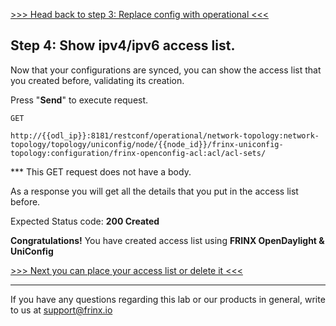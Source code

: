 [>>> Head back to step 3: Replace config with operational <<<](2.md) 

## Step 4: Show ipv4/ipv6 access list.

Now that your configurations are synced, you can show the access list that you created before, validating its creation.


Press "**Send**" to execute request.


```
GET

http://{{odl_ip}}:8181/restconf/operational/network-topology:network-topology/topology/uniconfig/node/{{node_id}}/frinx-uniconfig-topology:configuration/frinx-openconfig-acl:acl/acl-sets/
```
*** This GET request does not have a body.

As a response you will get all the details that you put in the access list before.


Expected Status code: **200 Created**

**Congratulations!** 
You have created access list using **FRINX OpenDaylight & UniConfig**

[>>> Next you can place your access list or delete it <<<](README.md)

---
If you have any questions regarding this lab or our products in general, write to us at [support@frinx.io](mailto:support@frinx.io)